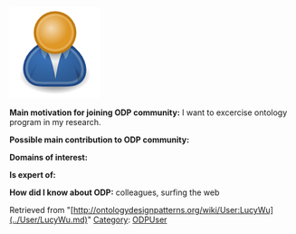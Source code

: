 [![Image:ODPUser.png](../images/a/a6/ODPUser.png)](../Image/ODPUser.png.md "Image:ODPUser.png")




  





__Main motivation for joining ODP community:__ I want to excercise ontology program in my research.


__Possible main contribution to ODP community:__


__Domains of interest:__


  



__Is expert of:__


  

__How did I know about ODP:__ colleagues, surfing the web






Retrieved from "[http://ontologydesignpatterns.org/wiki/User:LucyWu](../User/LucyWu.md)"
 [Category](http://ontologydesignpatterns.org/wiki/Special:Categories "Special:Categories"): [ODPUser](../Category/ODPUser.md "Category:ODPUser")